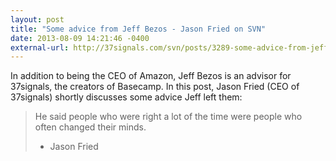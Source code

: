 ```yaml
---
layout: post
title: "Some advice from Jeff Bezos - Jason Fried on SVN"
date: 2013-08-09 14:21:46 -0400
external-url: http://37signals.com/svn/posts/3289-some-advice-from-jeff-bezos
---
```


In addition to being the CEO of Amazon, Jeff Bezos is an advisor for 37signals,
the creators of Basecamp. In this post, Jason Fried (CEO of 37signals) shortly
discusses some advice Jeff left them:

> He said people who were right a lot of the time were people who often changed
> their minds.
>
> - Jason Fried
